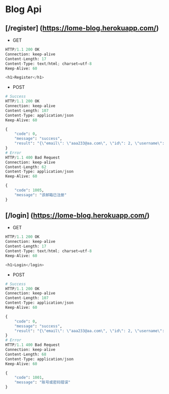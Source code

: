 # Blog Api

## [/register] (https://lome-blog.herokuapp.com/)
* GET
```python
HTTP/1.1 200 OK
Connection: keep-alive
Content-Length: 17
Content-Type: text/html; charset=utf-8
Keep-Alive: 60

<h1>Register</h1>
```
* POST
```python
# Success
HTTP/1.1 200 OK
Connection: keep-alive
Content-Length: 107
Content-Type: application/json
Keep-Alive: 60

{
    "code": 0,
    "message": "success",
    "result": "{\"email\": \"aaa233@aa.com\", \"id\": 2, \"username\": \"loyo\"}"
}
# Error
HTTP/1.1 400 Bad Request
Connection: keep-alive
Content-Length: 62
Content-Type: application/json
Keep-Alive: 60

{
    "code": 1005,
    "message": "该邮箱已注册"
}
```

## [/login] (https://lome-blog.herokuapp.com/)
* GET
```python
HTTP/1.1 200 OK
Connection: keep-alive
Content-Length: 17
Content-Type: text/html; charset=utf-8
Keep-Alive: 60

<h1>Login</login>
```
* POST
```python
# Success
HTTP/1.1 200 OK
Connection: keep-alive
Content-Length: 107
Content-Type: application/json
Keep-Alive: 60

{
    "code": 0,
    "message": "success",
    "result": "{\"email\": \"aaa233@aa.com\", \"id\": 2, \"username\": \"loyo\"}"
}
# Error
HTTP/1.1 400 Bad Request
Connection: keep-alive
Content-Length: 68
Content-Type: application/json
Keep-Alive: 60

{
    "code": 1001,
    "message": "账号或密码错误"
}
```
